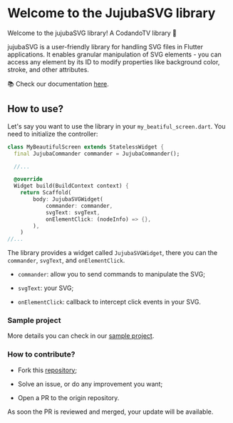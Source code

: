# Welcome to the JujubaSVG library

Welcome to the jujubaSVG library! A CodandoTV library 👋

jujubaSVG is a user-friendly library for handling SVG files in Flutter applications. It enables granular manipulation of SVG elements - you can access any element by its ID to modify properties like background color, stroke, and other attributes.

📚 Check our documentation [here](https://codandotv.github.io/jujubaSVG/).

## How to use?

Let's say you want to use the library in your `my_beatiful_screen.dart`. You need to 
initialize the controller:

```dart
class MyBeautifulScreen extends StatelessWidget {
  final JujubaCommander commander = JujubaCommander();

  //...

  @override
  Widget build(BuildContext context) {
    return Scaffold(
        body: JujubaSVGWidget(
            commander: commander,
            svgText: svgText,
            onElementClick: (nodeInfo) => {},
        ),
    )
//...
```

The library provides a widget called `JujubaSVGWidget`, there you can the `commander`, `svgText`, and `onElementClick`.

- `commander`: allow you to send commands to manipulate the SVG;

- `svgText`: your SVG;

- `onElementClick`: callback to intercept click events in your SVG.

### Sample project

More details you can check in our [sample project](https://github.com/CodandoTV/jujubaSVG/tree/main/flutter/sample).

### How to contribute?

- Fork this [repository](https://github.com/CodandoTV/jujubaSVG);

- Solve an issue, or do any improvement you want;

- Open a PR to the origin repository.

As soon the PR is reviewed and merged, your update will be available.


